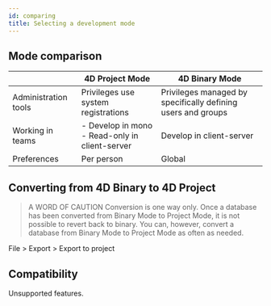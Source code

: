```yaml
---
id: comparing
title: Selecting a development mode
---
```


## Mode comparison

||4D Project Mode|4D Binary Mode|
|----|----|----|
|Administration tools|Privileges use system registrations|Privileges managed by specifically defining users and groups|
Working in teams|- Develop in mono<br>- Read-only in client-server|Develop in client-server
Preferences|Per person|Global|
		

## Converting from 4D Binary to 4D Project

>A WORD OF CAUTION
Conversion is one way only. Once a database has been converted from Binary Mode to Project Mode, it is not possible to revert back to binary. You can, however, convert a database from Binary Mode to Project Mode as often as needed.

File > Export > Export to project

## Compatibility
Unsupported features.
 
